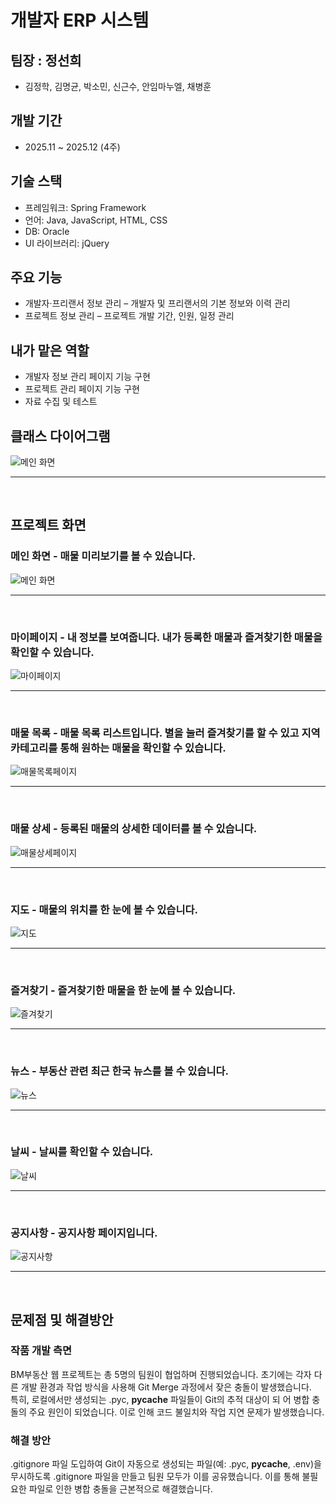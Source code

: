 # 개발자 ERP 시스템
## 팀장 : 정선희
- 김정학, 김명균, 박소민, 신근수, 안임마누엘, 채병훈

## 개발 기간
- 2025.11 ~ 2025.12 (4주)

## 기술 스택
- 프레임워크: Spring Framework
- 언어: Java, JavaScript, HTML, CSS
- DB: Oracle
- UI 라이브러리: jQuery

## 주요 기능
- 개발자·프리랜서 정보 관리 – 개발자 및 프리랜서의 기본 정보와 이력 관리
- 프로젝트 정보 관리 – 프로젝트 개발 기간, 인원, 일정 관리

## 내가 맡은 역할
- 개발자 정보 관리 페이지 기능 구현
- 프로젝트 관리 페이지 기능 구현
- 자료 수집 및 테스트

## 클래스 다이어그램
![메인 화면](./screenshots/다이어그램.png)<br><hr><br>

## 프로젝트 화면
### 메인 화면 - 매물 미리보기를 볼 수 있습니다.
![메인 화면](./screenshots/메인.png)<br><hr><br>
### 마이페이지 - 내 정보를 보여줍니다. 내가 등록한 매물과 즐겨찾기한 매물을 확인할 수 있습니다.
![마이페이지](./screenshots/마이페이지.png)<br><hr><br>
### 매물 목록 - 매물 목록 리스트입니다. 별을 눌러 즐겨찾기를 할 수 있고 지역 카테고리를 통해 원하는 매물을 확인할 수 있습니다.
![매물목록페이지](./screenshots/매물목록페이지.png)<br><hr><br>
### 매물 상세 - 등록된 매물의 상세한 데이터를 볼 수 있습니다.
![매물상세페이지](./screenshots/매물상세페이지.png)<br><hr><br>
### 지도 - 매물의 위치를 한 눈에 볼 수 있습니다.
![지도](./screenshots/지도.png)<br><hr><br>
### 즐겨찾기 - 즐겨찾기한 매물을 한 눈에 볼 수 있습니다.
![즐겨찾기](./screenshots/즐겨찾기.png)<br><hr><br>
### 뉴스 - 부동산 관련 최근 한국 뉴스를 볼 수 있습니다.
![뉴스](./screenshots/뉴스.png)<br><hr><br>
### 날씨 - 날씨를 확인할 수 있습니다.
![날씨](./screenshots/날씨.png)<br><hr><br>
### 공지사항 - 공지사항 페이지입니다.
![공지사항](./screenshots/공지사항.png)<br><hr><br>

## 문제점 및 해결방안
### 작품 개발 측면
BM부동산 웹 프로젝트는 총 5명의 팀원이 협업하며 진행되었습니다.
초기에는 각자 다른 개발 환경과 작업 방식을 사용해 Git Merge 과정에서 잦은 
충돌이 발생했습니다.  
특히, 로컬에서만 생성되는 .pyc, __pycache__ 파일들이 Git의 추적 대상이 되
어 병합 충돌의 주요 원인이 되었습니다. 이로 인해 코드 불일치와 작업 지연 
문제가 발생했습니다.
     
### 해결 방안
.gitignore 파일 도입하여 Git이 자동으로 생성되는 
파일(예: .pyc, __pycache__, .env)을 무시하도록 .gitignore 파일을 만들고
팀원 모두가 이를 공유했습니다. 
이를 통해 불필요한 파일로 인한 병합 충돌을 근본적으로 해결했습니다.
